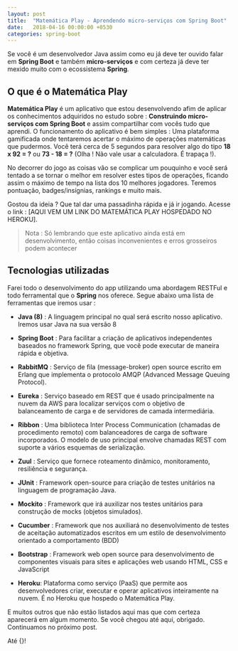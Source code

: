 ```yaml
---
layout: post
title:  "Matemática Play - Aprendendo micro-serviços com Spring Boot"
date:   2018-04-16 00:00:00 +0530
categories: spring-boot
---
```



Se você é um desenvolvedor Java assim como eu já deve ter ouvido falar em **Spring Boot** e também **micro-serviços** e com certeza já deve ter mexido muito com o ecossistema **Spring**.



## O que é o Matemática Play

**Matemática Play** é um aplicativo que estou desenvolvendo afim de aplicar os conhecimentos adquiridos no estudo sobre : **Construindo micro-serviços com Spring Boot** e assim compartilhar com vocês tudo que aprendi.
O funcionamento do aplicativo é bem simples : Uma plataforma gamificada onde tentaremos acertar o máximo de operações matemáticas que pudermos. Você terá cerca de 5 segundos para resolver algo do tipo **18 x 92 = ?** ou **73 - 18 = ?** (Olha ! Não vale usar a calculadora. É trapaça !).

No decorrer do jogo as coisas vão se complicar um pouquinho e você será tentado a se tornar o melhor em resolver estes tipos de operações, ficando assim o máximo de tempo na lista dos 10 melhores jogadores. Teremos pontuação, badges/insígnias, rankings e muito mais.

Gostou da ideia ? Que tal dar uma passadinha rápida e já ir jogando. Acesse o link : [AQUI VEM UM LINK DO MATEMÁTICA PLAY HOSPEDADO NO HEROKU].
> Nota : Só lembrando que este aplicativo ainda está em desenvolvimento, então coisas inconvenientes e erros grosseiros podem acontecer



## Tecnologias utilizadas

Farei todo o desenvolvimento do app utilizando uma abordagem RESTFul e todo ferramental que o **Spring** nos oferece. Segue abaixo uma lista de ferramentas que iremos usar :

 - **Java (8)** : A linguagem principal no qual será escrito nosso aplicativo. Iremos usar Java na sua versão 8
 
 - **Spring Boot** : Para facilitar a criação de aplicativos independentes baseados no framework Spring, que você pode executar de maneira rápida e objetiva.
 
 - **RabbitMQ** : Serviço de fila (message-broker) open source escrito em Erlang que implementa o protocolo AMQP (Advanced Message Queuing Protocol).

 - **Eureka** : Serviço baseado em REST que é usado principalmente na nuvem da AWS para localizar serviços com o objetivo de balanceamento de carga e de servidores de camada intermediária.
 
 - **Ribbon** : Uma biblioteca Inter Process Communication (chamadas de procedimento remoto) com balanceadores de carga de software incorporados. O modelo de uso principal envolve chamadas REST com suporte a vários esquemas de serialização.
 
 - **Zuul** : Serviço que fornece roteamento dinâmico, monitoramento, resiliência e segurança.

 - **JUnit** : Framework open-source para criação de testes unitários na linguagem de programação Java.

 - **Mockito** : Framework que irá auxilizar nos testes unitários para construção de mocks (objetos simulados).
 
 - **Cucumber** : Framework que nos auxiliará no desenvolvimento de testes de aceitação automatizados escritos em um estilo de desenvolvimento orientado a comportamento (BDD)
 
 - **Bootstrap** :  Framework web open source para desenvolvimento de componentes visuais  para sites e aplicações web usando HTML, CSS e JavaScript
 
 - **Heroku**: Plataforma como serviço (PaaS) que permite aos desenvolvedores criar, executar e operar aplicativos inteiramente na nuvem. É no Heroku que hospedo o Matemática Play.
 


E muitos outros que não estão listados aqui mas que com certeza aparecerá em algum momento.
Se você chegou até aqui, obrigado. Continuamos no próximo post.

Até {}!
 